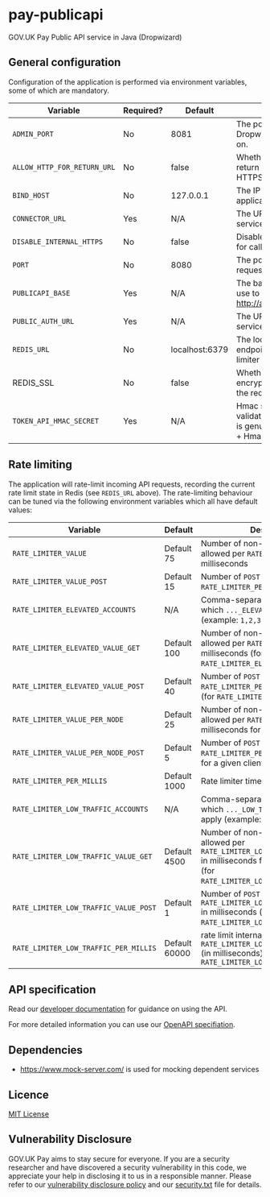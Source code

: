 # pay-publicapi

GOV.UK Pay Public API service in Java (Dropwizard)

## General configuration

Configuration of the application is performed via environment variables, some of which are mandatory.

| Variable                    | Required? | Default        | Description                                                                                                |
| --------------------------- | --------- | -------------- | ---------------------------------------------------------------------------------------------------------- |
| `ADMIN_PORT`                | No        | 8081           | The port number to listen for Dropwizard admin requests on.                                                |
| `ALLOW_HTTP_FOR_RETURN_URL` | No        | false          | Whether to allow service return URLs to be non-HTTPS                                                       |
| `BIND_HOST`                 | No        | 127.0.0.1      | The IP address for the application to bind to.                                                           |
| `CONNECTOR_URL`             | Yes       | N/A            | The URL to the [connector](https://github.com/alphagov/pay-connector) service                              |
| `DISABLE_INTERNAL_HTTPS`    | No        | false          | Disable secure connection for calls to internal APIs                                                       |
| `PORT`                      | No        | 8080           | The port number to listen for requests on.                                                                 |
| `PUBLICAPI_BASE`            | Yes       | N/A            | The base URL clients can use to reach the API. e.g. http://api.example.org:1234/                           |
| `PUBLIC_AUTH_URL`           | Yes       | N/A            | The URL to the [publicauth](https://github.com/alphagov/pay-publicauth) service                            |
| `REDIS_URL`                 | No        | localhost:6379 | The location of the redis endpoint to store rate-limiter information in                                    |
|  REDIS_SSL                  | No        | false          | Whether to establish TLS encrypted connections to the redis instance
| `TOKEN_API_HMAC_SECRET`     | Yes       | N/A            | Hmac secret to be used to validate that the given token is genuine (Api Key = Token + Hmac (Token, Secret) |

## Rate limiting

The application will rate-limit incoming API requests, recording the current
rate limit state in Redis (see `REDIS_URL` above). The rate-limiting behaviour
can be tuned via the following environment variables which all have default
values:

| Variable                             | Default      |  Description                               |
| ----------------------------------   | ------------ | ------------------------------------------ |
| `RATE_LIMITER_VALUE`                 | Default 75   | Number of non-`POST` requests allowed per `RATE_LIMITER_PER_MILLIS` milliseconds |
| `RATE_LIMITER_VALUE_POST`            | Default 15   | Number of `POST` requests allowed per `RATE_LIMITER_PER_MILLIS` milliseconds |
| `RATE_LIMITER_ELEVATED_ACCOUNTS`     | N/A          | Comma-separated list of accounts to which `..._ELEVATED_...` limits apply (example: `1,2,3`) |
| `RATE_LIMITER_ELEVATED_VALUE_GET`    | Default 100  | Number of non-`POST` requests allowed per `RATE_LIMITER_PER_MILLIS` milliseconds (for `RATE_LIMITER_ELEVATED_ACCOUNTS`) |
| `RATE_LIMITER_ELEVATED_VALUE_POST`   | Default 40   | Number of `POST` requests allowed per `RATE_LIMITER_PER_MILLIS` milliseconds (for `RATE_LIMITER_ELEVATED_ACCOUNTS`) |
| `RATE_LIMITER_VALUE_PER_NODE`        | Default 25   | Number of non-`POST` requests allowed per `RATE_LIMITER_PER_MILLIS` milliseconds for a given client |
| `RATE_LIMITER_VALUE_PER_NODE_POST`   | Default 5    | Number of `POST` requests allowed per `RATE_LIMITER_PER_MILLIS` milliseconds for a given client |
| `RATE_LIMITER_PER_MILLIS`            | Default 1000 | Rate limiter time window |
| `RATE_LIMITER_LOW_TRAFFIC_ACCOUNTS`  | N/A          | Comma-separated list of accounts to which `..._LOW_TRAFFIC_...` limits apply (example: `5,6,7`) |
| `RATE_LIMITER_LOW_TRAFFIC_VALUE_GET` | Default 4500 | Number of non-`POST` requests allowed per `RATE_LIMITER_LOW_TRAFFIC_PER_MILLIS` in milliseconds for a given account (for `RATE_LIMITER_LOW_TRAFFIC_ACCOUNTS`) |
| `RATE_LIMITER_LOW_TRAFFIC_VALUE_POST`| Default 1    | Number of `POST` requests allowed per `RATE_LIMITER_LOW_TRAFFIC_PER_MILLIS` in milliseconds (for `RATE_LIMITER_LOW_TRAFFIC_ACCOUNTS`) |
| `RATE_LIMITER_LOW_TRAFFIC_PER_MILLIS`| Default 60000| rate limit internal per `RATE_LIMITER_LOW_TRAFFIC_PER_MILLIS` (in milliseconds) for `RATE_LIMITER_LOW_TRAFFIC_ACCOUNTS`  |

## API specification

Read our  [developer documentation](https://docs.payments.service.gov.uk/#gov-uk-pay-documentation) for guidance on using the API.

For more detailed information you can use our [OpenAPI specifiation](https://github.com/alphagov/pay-publicapi/blob/master/openapi/publicapi_spec.json).

## Dependencies

- https://www.mock-server.com/ is used for mocking dependent services

## Licence

[MIT License](LICENSE)

## Vulnerability Disclosure

GOV.UK Pay aims to stay secure for everyone. If you are a security researcher and have discovered a security vulnerability in this code, we appreciate your help in disclosing it to us in a responsible manner. Please refer to our [vulnerability disclosure policy](https://www.gov.uk/help/report-vulnerability) and our [security.txt](https://vdp.cabinetoffice.gov.uk/.well-known/security.txt) file for details.
